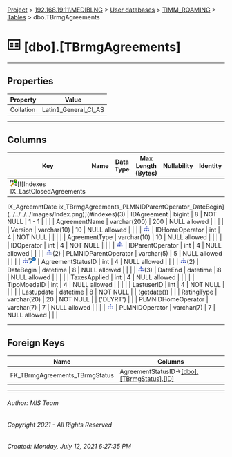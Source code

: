#### 

[Project](../../../../index.md) > [192.168.19.11\\MEDIBLNG](../../../index.md) > [User databases](../../index.md) > [TIMM_ROAMING](../index.md) > [Tables](Tables.md) > dbo.TBrmgAgreements

# ![Tables](../../../../Images/Table32.png) [dbo].[TBrmgAgreements]

---

## <a name="#properties"></a>Properties

| Property | Value |
|---|---|
| Collation | Latin1_General_CI_AS |


---

## <a name="#columns"></a>Columns

| Key | Name | Data Type | Max Length (Bytes) | Nullability | Identity | Default |
|---|---|---|---|---|---|---|
| [![Cluster Primary Key PK_TBrmgAgreements: IDAgreement](../../../../Images/pkcluster.png)](#indexes)[![Indexes IX_LastClosedAgreements
IX_AgreemntDate
ix_TBrmgAgreements_PLMNIDParentOperator_DateBegin](../../../../Images/Index.png)](#indexes)(3) | IDAgreement | bigint | 8 | NOT NULL | 1 - 1 |  |
|  | AgreementName | varchar(200) | 200 | NULL allowed |  |  |
|  | Version | varchar(10) | 10 | NULL allowed |  |  |
| [![Indexes ix_TBrmgAgreements_PLMNIDParentOperator_DateBegin](../../../../Images/Index.png)](#indexes) | IDHomeOperator | int | 4 | NOT NULL |  |  |
|  | AgreementType | varchar(10) | 10 | NULL allowed |  |  |
|  | IDOperator | int | 4 | NOT NULL |  |  |
| [![Indexes ix_TBrmgAgreements_PLMNIDParentOperator_DateBegin](../../../../Images/Index.png)](#indexes) | IDParentOperator | int | 4 | NULL allowed |  |  |
| [![Indexes IX_AgreemntDate
ix_TBrmgAgreements_PLMNIDParentOperator_DateBegin](../../../../Images/Index.png)](#indexes)(2) | PLMNIDParentOperator | varchar(5) | 5 | NULL allowed |  |  |
| [![Indexes IX_LastClosedAgreements](../../../../Images/Index.png)](#indexes)[![Foreign Keys FK_TBrmgAgreements_TBrmgStatus: [dbo].[TBrmgStatus].AgreementStatusID](../../../../Images/fk.png)](#foreignkeys) | AgreementStatusID | int | 4 | NULL allowed |  |  |
| [![Indexes IX_AgreemntDate
ix_TBrmgAgreements_PLMNIDParentOperator_DateBegin](../../../../Images/Index.png)](#indexes)(2) | DateBegin | datetime | 8 | NULL allowed |  |  |
| [![Indexes IX_LastClosedAgreements
IX_AgreemntDate
ix_TBrmgAgreements_PLMNIDParentOperator_DateBegin](../../../../Images/Index.png)](#indexes)(3) | DateEnd | datetime | 8 | NULL allowed |  |  |
|  | TaxesApplied | int | 4 | NULL allowed |  |  |
|  | TipoMoedaID | int | 4 | NULL allowed |  |  |
|  | LastuserID | int | 4 | NOT NULL |  |  |
|  | Lastupdate | datetime | 8 | NOT NULL |  | (getdate()) |
|  | RatingType | varchar(20) | 20 | NOT NULL |  | ('DLYRT') |
|  | PLMNIDHomeOperator | varchar(7) | 7 | NULL allowed |  |  |
| [![Indexes IX_LastClosedAgreements](../../../../Images/Index.png)](#indexes) | PLMNIDOperator | varchar(7) | 7 | NULL allowed |  |  |


---

## <a name="#foreignkeys"></a>Foreign Keys

| Name | Columns |
|---|---|
| FK_TBrmgAgreements_TBrmgStatus | AgreementStatusID->[[dbo].[TBrmgStatus].[ID]](TBrmgStatus.md) |


---

###### Author:  MIS Team

###### Copyright 2021 - All Rights Reserved

###### Created: Monday, July 12, 2021 6:27:35 PM

